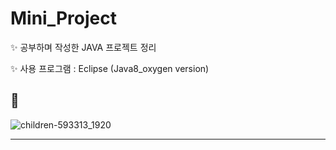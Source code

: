 # Mini_Project

✨ 공부하며 작성한 JAVA 프로젝트 정리

✨ 사용 프로그램
: Eclipse (Java8_oxygen version)

## 🌱

![children-593313_1920](https://user-images.githubusercontent.com/51469989/111755480-7c07ca00-88dc-11eb-9e09-091ca9c46fed.jpg)

---------------
